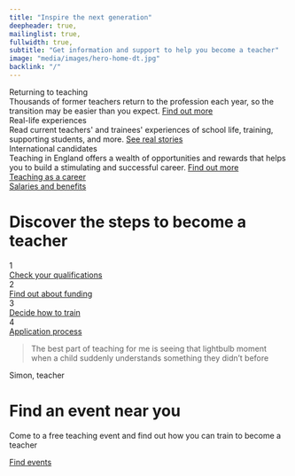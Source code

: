 ```yaml
---
title: "Inspire the next generation"
deepheader: true,
mailinglist: true,
fullwidth: true,
subtitle: "Get information and support to help you become a teacher"
image: "media/images/hero-home-dt.jpg"
backlink: "/"
---
```


<div class="featured-content__items container-1000">
    <div class="featured-content__item">
        <span class="featured-content__title">Returning to teaching</span>
        <div class="featured-content__image" style="background-image: url('assets/images/featured-1.jpg')"></div>
        <div class="featured-content__content">
            <span>Thousands of former teachers return to the profession each year, so the transition may be easier than you expect.</span>
            <a class="featured-content__link" href="/returning-to-teaching">Find out more</a>
        </div>
    </div>
    <div class="featured-content__item">
        <span class="featured-content__title">Real-life experiences</span>
        <div class="featured-content__image" style="background-image: url('assets/images/featured-2.jpg')"></div>
        <div class="featured-content__content">
            <span>Read current teachers' and trainees' experiences of school life, training, supporting students, and more.</span>
            <a class="featured-content__link" href="/life-as-a-teacher/my-story-into-teaching/">See real stories</a>
        </div>
    </div>
    <div class="featured-content__item">
        <span class="featured-content__title">International candidates</span>
        <div class="featured-content__image" style="background-image: url('assets/images/featured-3.jpg')"></div>
        <div class="featured-content__content">
            <span>Teaching in England offers a wealth of opportunities and rewards that helps you to build a stimulating and successful career.</span>
            <a class="featured-content__link" href="/international-candidates">Find out more</a>
        </div>
    </div>
</div>

<div class="pic-links">
    <div class="pic-links__pic" style="background-image: url('assets/images/piclink1.png')">
        <a href="/life-as-a-teacher" class="call-to-action-button">
            Teaching as a <span>career</span>
        </a>
    </div>
    <div class="pic-links__pic" style="background-image: url('assets/images/piclink2.png')">
        <div class="pic-links__pic__mask"></div>
        <div class="pic-links__pic__salaries">
            <a href="/life-as-a-teacher/teachers-salaries-and-benefits/" class="call-to-action-button">
                Salaries and <span>benefits</span>
            </a>
        </div>
    </div>
</div>

<div class="steps container-1000">
    <div>
        <h1 class="strapline">Discover the steps to become a teacher</h1>
    </div>
    <div class="steps__wrapper">
        <div class="steps__step">
                <div class="steps__number"><span>1</span></div>
                <a href="/steps-to-become-a-teacher#step-1" class="steps__link">
                    <span>Check your</span>
                    <span>qualifications</span>
                </a>
            </div>
            <div class="steps__step">
                <div class="steps__number"><span>2</span></div>
                <a href="/steps-to-become-a-teacher#step-2" class="steps__link">
                    <span>Find out</span>
                    <span>about funding</span>
                </a>
            </div>
            <div class="steps__step">
                <div class="steps__number"><span>3</span></div>
                <a href="/steps-to-become-a-teacher#step-3" class="steps__link">
                    <span> Decide</span>
                    <span>how to train</span>
                </a>
            </div>
            <div class="steps__step">
                <div class="steps__number"><span>4</span></div>
                <a href="/steps-to-become-a-teacher#step-4" class="steps__link">
                    <span>Application</span>
                    <span>process</span>
                </a>
            </div>
    </div>
</div>

<div class="home-quote">
    <div class="container-1000">
        <div class="home-quote__text">
            <blockquote class="home-quote__quote">The best part of teaching for me is seeing that lightbulb moment when a child suddenly understands something they didn’t before</blockquote>
            <span class="home-quote__citation">Simon, teacher</span>
        </div>
    </div>
    <div class="home-quote__img" style="background-image: url('assets/images/simonsquote.png')"></div>
</div>

<div class="find-an-event container-1000">
    <div class="find-an-event__left">
        <div class="find-an-event__left__map" style="background-image: url('assets/images/map.png')">
            <div class="find-an-event__left__map__pin">
                <div class="icon-pin-large"></div>
            </div>
        </div>
    </div>
    <div class="find-an-event__right">
        <div class="find-an-event__right__header">
            <h1 class="strapline-image">Find an event near you</h1>
        </div>
        <p>Come to a free teaching event and find out how you can train to become a teacher</p>
        <p>
            <a href="/events" class="git-link">
                Find events <i class="fas fa-chevron-right"></i>
            </a>
        </p>
    </div>
</div>



